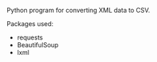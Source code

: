 Python program for converting XML data to CSV.

Packages used:
  - requests
  - BeautifulSoup
  - lxml

